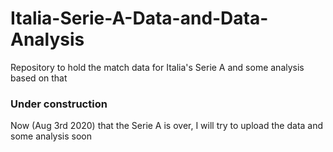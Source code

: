 # Italia-Serie-A-Data-and-Data-Analysis
Repository to hold the match data for Italia's Serie A and some analysis based on that

### Under construction ###
Now (Aug 3rd 2020) that the Serie A is over, I will try to upload the data and some analysis soon
